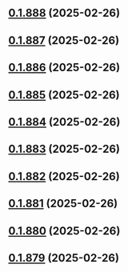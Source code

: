 ## [0.1.888](https://github.com/binary-braids/terraform-oracle/compare/v0.1.887...v0.1.888) (2025-02-26)



## [0.1.887](https://github.com/binary-braids/terraform-oracle/compare/v0.1.886...v0.1.887) (2025-02-26)



## [0.1.886](https://github.com/binary-braids/terraform-oracle/compare/v0.1.885...v0.1.886) (2025-02-26)



## [0.1.885](https://github.com/binary-braids/terraform-oracle/compare/v0.1.884...v0.1.885) (2025-02-26)



## [0.1.884](https://github.com/binary-braids/terraform-oracle/compare/v0.1.883...v0.1.884) (2025-02-26)



## [0.1.883](https://github.com/binary-braids/terraform-oracle/compare/v0.1.882...v0.1.883) (2025-02-26)



## [0.1.882](https://github.com/binary-braids/terraform-oracle/compare/v0.1.881...v0.1.882) (2025-02-26)



## [0.1.881](https://github.com/binary-braids/terraform-oracle/compare/v0.1.880...v0.1.881) (2025-02-26)



## [0.1.880](https://github.com/binary-braids/terraform-oracle/compare/v0.1.879...v0.1.880) (2025-02-26)



## [0.1.879](https://github.com/binary-braids/terraform-oracle/compare/v0.1.878...v0.1.879) (2025-02-26)



